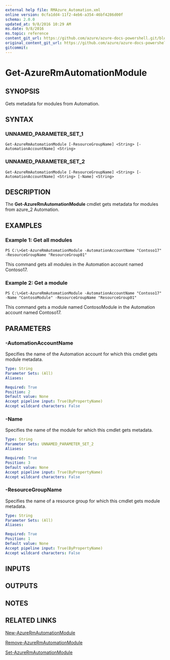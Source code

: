 ```yaml
---
external help file: RMAzure_Automation.xml
online version: 0cfa1dd4-11f2-4eb6-a354-46bf4286d00f
schema: 2.0.0
updated_at: 9/8/2016 10:29 AM
ms.date: 9/8/2016
ms.topic: reference
content_git_url: https://github.com/azure/azure-docs-powershell.git/blob/master/azureps-cmdlets-docs/Resource%20Manager/Automation%20Cmdlets/v0.9.8/Get-AzureRmAutomationModule.md
original_content_git_url: https://github.com/azure/azure-docs-powershell.git/blob/master/azureps-cmdlets-docs/Resource%20Manager/Automation%20Cmdlets/v0.9.8/Get-AzureRmAutomationModule.md
gitcommit: 
---
```


# Get-AzureRmAutomationModule
## SYNOPSIS
Gets metadata for modules from Automation.

## SYNTAX

### UNNAMED_PARAMETER_SET_1
```
Get-AzureRmAutomationModule [-ResourceGroupName] <String> [-AutomationAccountName] <String>
```

### UNNAMED_PARAMETER_SET_2
```
Get-AzureRmAutomationModule [-ResourceGroupName] <String> [-AutomationAccountName] <String> [-Name] <String>
```

## DESCRIPTION
The **Get-AzureRmAutomationModule** cmdlet gets metadata for modules from azure_2 Automation.

## EXAMPLES

### Example 1: Get all modules
```
PS C:\>Get-AzureRmAutomationModule -AutomationAccountName "Contoso17" -ResourceGroupName "ResourceGroup01"
```

This command gets all modules in the Automation account named Contoso17.

### Example 2: Get a module
```
PS C:\>Get-AzureRmAutomationModule -AutomationAccountName "Contoso17" -Name "ContosoModule" -ResourceGroupName "ResourceGroup01"
```

This command gets a module named ContosoModule in the Automation account named Contoso17.

## PARAMETERS

### -AutomationAccountName
Specifies the name of the Automation account for which this cmdlet gets module metadata.

```yaml
Type: String
Parameter Sets: (All)
Aliases: 

Required: True
Position: 2
Default value: None
Accept pipeline input: True(ByPropertyName)
Accept wildcard characters: False
```

### -Name
Specifies the name of the module for which this cmdlet gets metadata.

```yaml
Type: String
Parameter Sets: UNNAMED_PARAMETER_SET_2
Aliases: 

Required: True
Position: 3
Default value: None
Accept pipeline input: True(ByPropertyName)
Accept wildcard characters: False
```

### -ResourceGroupName
Specifies the name of a resource group for which this cmdlet gets module metadata.

```yaml
Type: String
Parameter Sets: (All)
Aliases: 

Required: True
Position: 1
Default value: None
Accept pipeline input: True(ByPropertyName)
Accept wildcard characters: False
```

## INPUTS

## OUTPUTS

## NOTES

## RELATED LINKS

[New-AzureRmAutomationModule](0cfa1dd4-11f2-4eb6-a354-46bf4286d00f)

[Remove-AzureRmAutomationModule](762b2b43-579b-4869-98f9-882aaf224686)

[Set-AzureRmAutomationModule](e47306c4-b17e-4651-8248-eb81ad448a17)

